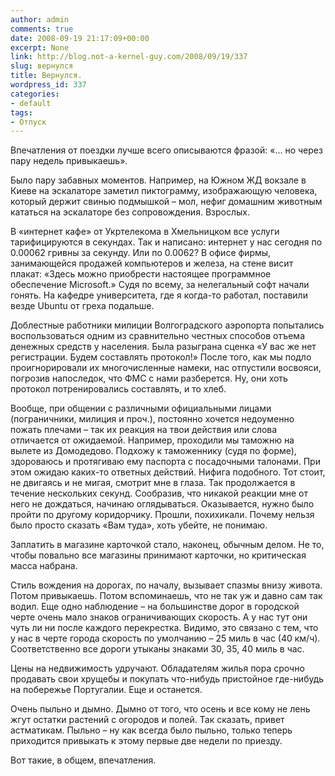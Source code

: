 ```yaml
---
author: admin
comments: true
date: 2008-09-19 21:17:09+00:00
excerpt: None
link: http://blog.not-a-kernel-guy.com/2008/09/19/337
slug: вернулся
title: Вернулся.
wordpress_id: 337
categories:
- default
tags:
- Отпуск
---
```


Впечатления от поездки лучше всего описываются фразой: «... но через пару недель привыкаешь». 

Было пару забавных моментов. Например, на Южном ЖД вокзале в Киеве на эскалаторе заметил пиктограмму, изображающую человека, который держит свинью подмышкой – мол, нефиг домашним животным кататься на эскалаторе без сопровождения. Взрослых. 

В «интернет кафе» от Укртелекома в Хмельницком все услуги тарифицируются в секундах. Так и написано: интернет у нас сегодня по 0.00062 гривны за секунду. Или по 0.0062?
В офисе фирмы, занимающейся продажей компьютеров и железа, на стене висит плакат: «Здесь можно приобрести настоящее программное обеспечение Microsoft.» Судя по всему, за нелегальный софт начали гонять. На кафедре университета, где я когда-то работал, поставили везде Ubuntu от греха подальше.

Доблестные работники милиции Волгоградского аэропорта попытались воспользоваться одним из сравнительно честных способов отъема денежных средств у населения. Была разыграна сценка «У вас же нет регистрации. Будем составлять протокол!» После того, как мы подло проигнорировали их многочисленные намеки, нас отпустили восвояси, погрозив напоследок, что ФМС с нами разберется. Ну, они хоть протокол потренировались составлять, и то хлеб.

Вообще, при общении с различными официальными лицами (пограничники, милиция и проч.), постоянно хочется недоуменно пожать плечами – так их реакция на твои действия или слова отличается от ожидаемой. Например, проходили мы таможню на вылете из Домодедово. Подхожу к таможеннику (судя по форме), здороваюсь и протягиваю ему паспорта с посадочными талонами. При этом ожидаю каких-то ответных действий. Нифига подобного. Тот стоит, не двигаясь и не мигая, смотрит мне в глаза. Так продолжается в течение нескольких секунд. Сообразив, что никакой реакции мне от него не дождаться, начинаю оглядываться. Оказывается, нужно было пройти по другому коридорчику. Прошли, похихикали. Почему нельзя было просто сказать «Вам туда», хоть убейте, не понимаю.

Заплатить в магазине карточкой стало, наконец, обычным делом. Не то, чтобы повально все магазины принимают карточки, но критическая масса набрана.

Стиль вождения на дорогах, по началу, вызывает спазмы внизу живота. Потом привыкаешь. Потом вспоминаешь, что не так уж и давно сам так водил. Еще одно наблюдение – на большинстве дорог в городской черте очень мало знаков ограничивающих скорость. А у нас тут они чуть ли ни после каждого перекрестка. Видимо, это связано с тем, что у нас в черте города скорость по умолчанию – 25 миль в час (40 км/ч). Соответственно все дороги утыканы знаками 30, 35, 40 миль в час. 

Цены на недвижимость удручают. Обладателям жилья пора срочно продавать свои хрущебы и покупать что-нибудь пристойное где-нибудь на побережье Португалии. Еще и останется.

Очень пыльно и дымно. Дымно от того, что осень и все кому не лень жгут остатки растений с огородов и полей. Так сказать, привет астматикам. Пыльно – ну как всегда было пыльно, только теперь приходится привыкать к этому первые две недели по приезду. 

Вот такие, в общем, впечатления. 
